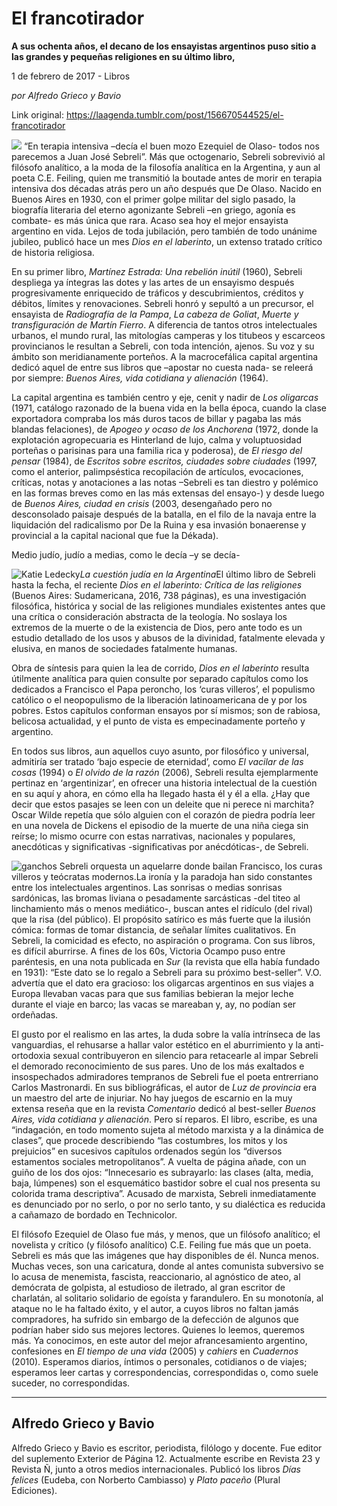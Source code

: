 # El francotirador

**A sus ochenta años, el decano de los ensayistas argentinos puso sitio a las grandes y pequeñas religiones en su último libro,**

1 de febrero de 2017 - Libros

_por Alfredo Grieco y Bavio_

Link original: https://laagenda.tumblr.com/post/156670544525/el-francotirador

![](https://64.media.tumblr.com/678cfb08de8acafe9aaa327079cda1ff/tumblr_inline_pjztz7bnGx1t6q87u_500.jpg)
“En terapia intensiva –decía el buen mozo Ezequiel de Olaso- todos nos parecemos a Juan José Sebreli”. Más que octogenario, Sebreli sobrevivió al filósofo analítico, a la moda de la filosofía analítica en la Argentina, y aun al poeta C.E. Feiling, quien me transmitió la boutade antes de morir en terapia intensiva dos décadas atrás pero un año después que De Olaso. Nacido en Buenos Aires en 1930, con el primer golpe militar del siglo pasado, la biografía literaria del eterno agonizante Sebreli –en griego, agonía es combate- es más única que rara. Acaso sea hoy el mejor ensayista argentino en vida. Lejos de toda jubilación, pero también de todo unánime jubileo, publicó hace un mes *Dios en el laberinto*, un extenso tratado crítico de historia religiosa.

En su primer libro, *Martínez Estrada: Una rebelión inútil* (1960), Sebreli despliega ya íntegras las dotes y las artes de un ensayismo después progresivamente enriquecido de tráficos y descubrimientos, créditos y débitos, límites y renovaciones. Sebreli honró y sepultó a un precursor, el ensayista de *Radiografía de la Pampa*, *La cabeza de Goliat*, *Muerte y transfiguración de Martín Fierro*. A diferencia de tantos otros intelectuales urbanos, el mundo rural, las mitologías camperas y los titubeos y escarceos provincianos le resultan a Sebreli, con toda intención, ajenos. Su voz y su ámbito son meridianamente porteños. A la macrocefálica capital argentina dedicó aquel de entre sus libros que –apostar no cuesta nada- se releerá por siempre: *Buenos Aires, vida cotidiana y alienación* (1964).

La capital argentina es también centro y eje, cenit y nadir de *Los oligarcas* (1971, catálogo razonado de la buena vida en la bella época, cuando la clase exportadora compraba los más duros tacos de billar y pagaba las más blandas felaciones), de *Apogeo y ocaso de los Anchorena* (1972, donde la explotación agropecuaria es Hinterland de lujo, calma y voluptuosidad porteñas o parisinas para una familia rica y poderosa), de *El riesgo del pensar* (1984), de *Escritos sobre escritos, ciudades sobre ciudades* (1997, como el anterior, palimpséstica recopilación de artículos, evocaciones, críticas, notas y anotaciones a las notas –Sebreli es tan diestro y polémico en las formas breves como en las más extensas del ensayo-) y desde luego de *Buenos Aires, ciudad en crisis* (2003, desengañado pero no desconsolado paisaje después de la batalla, en el filo de la navaja entre la liquidación del radicalismo por De la Ruina y esa invasión bonaerense y provincial a la capital nacional que fue la Dékada).

Medio judío, judío a medias, como le decía –y se decía- 

![Katie Ledecky](https://64.media.tumblr.com/8d0b8bafc233a1940348eb93a28385ec/tumblr_inline_pjztz7zhnP1t6q87u_250.jpg)*La cuestión judía en la Argentina*El último libro de Sebreli hasta la fecha, el reciente *Dios en el laberinto: Crítica de las religiones* (Buenos Aires: Sudamericana, 2016, 738 páginas), es una investigación filosófica, histórica y social de las religiones mundiales existentes antes que una crítica o consideración abstracta de la teología. No soslaya los extremos de la muerte o de la existencia de Dios, pero ante todo es un estudio detallado de los usos y abusos de la divinidad, fatalmente elevada y elusiva, en manos de sociedades fatalmente humanas.

Obra de síntesis para quien la lea de corrido, *Dios en el laberinto* resulta útilmente analítica para quien consulte por separado capítulos como los dedicados a Francisco el Papa peroncho, los ‘curas villeros’, el populismo católico o el neopopulismo de la liberación latinoamericana de y por los pobres. Estos capítulos conforman ensayos por sí mismos; son de rabiosa, belicosa actualidad, y el punto de vista es empecinadamente porteño y argentino.

En todos sus libros, aun aquellos cuyo asunto, por filosófico y universal, admitiría ser tratado ‘bajo especie de eternidad’, como *El vacilar de las cosas* (1994) o *El olvido de la razón* (2006), Sebreli resulta ejemplarmente pertinaz en ‘argentinizar’, en ofrecer una historia intelectual de la cuestión en su aquí y ahora, en cómo ella ha llegado hasta él y él a ella. ¿Hay que decir que estos pasajes se leen con un deleite que ni perece ni marchita? Oscar Wilde repetía que sólo alguien con el corazón de piedra podría leer en una novela de Dickens el episodio de la muerte de una niña ciega sin reírse; lo mismo ocurre con estas narrativas, nacionales y populares, anecdóticas y significativas -significativas por anécdóticas-, de Sebreli.

![ganchos](https://64.media.tumblr.com/678cfb08de8acafe9aaa327079cda1ff/tumblr_inline_pjztz7bnGx1t6q87u_500.jpg) Sebreli orquesta un aquelarre donde bailan Francisco, los curas villeros y teócratas modernos.La ironía y la paradoja han sido constantes entre los intelectuales argentinos. Las sonrisas o medias sonrisas sardónicas, las bromas liviana o pesadamente sarcásticas -del titeo al linchamiento más o menos mediático-, buscan antes el ridículo (del rival) que la risa (del público). El propósito satírico es más fuerte que la ilusión cómica: formas de tomar distancia, de señalar límites cualitativos. En Sebreli, la comicidad es efecto, no aspiración o programa. Con sus libros, es difícil aburrirse. A fines de los 60s, Victoria Ocampo puso entre paréntesis, en una nota publicada en *Sur* (la revista que ella había fundado en 1931): “Este dato se lo regalo a Sebreli para su próximo best-seller”. V.O. advertía que el dato era gracioso: los oligarcas argentinos en sus viajes a Europa llevaban vacas para que sus familias bebieran la mejor leche durante el viaje en barco; las vacas se mareaban y, ay, no podían ser ordeñadas.

El gusto por el realismo en las artes, la duda sobre la valía intrínseca de las vanguardias, el rehusarse a hallar valor estético en el aburrimiento y la anti-ortodoxia sexual contribuyeron en silencio para retacearle al impar Sebreli el demorado reconocimiento de sus pares. Uno de los más exaltados e insospechados admiradores tempranos de Sebreli fue el poeta entrerriano Carlos Mastronardi. En sus bibliográficas, el autor de *Luz de provincia* era un maestro del arte de injuriar. No hay juegos de escarnio en la muy extensa reseña que en la revista *Comentario* dedicó al best-seller *Buenos Aires, vida cotidiana y alienación*. Pero sí reparos. El libro, escribe, es una “indagación, en todo momento sujeta al método marxista y a la dinámica de clases”, que procede describiendo “las costumbres, los mitos y los prejuicios” en sucesivos capítulos ordenados según los “diversos estamentos sociales metropolitanos”. A vuelta de página añade, con un guiño de los dos ojos: “Innecesario es subrayarlo: las clases (alta, media, baja, lúmpenes) son el esquemático bastidor sobre el cual nos presenta su colorida trama descriptiva”. Acusado de marxista, Sebreli inmediatamente es denunciado por no serlo, o por no serlo tanto, y su dialéctica es reducida a cañamazo de bordado en Technicolor.

El filósofo Ezequiel de Olaso fue más, y menos, que un filósofo analítico; el novelista y crítico (y filósofo analítico) C.E. Feiling fue más que un poeta. Sebreli es más que las imágenes que hay disponibles de él. Nunca menos. Muchas veces, son una caricatura, donde al antes comunista subversivo se lo acusa de menemista, fascista, reaccionario, al agnóstico de ateo, al demócrata de golpista, al estudioso de iletrado, al gran escritor de charlatán, al solitario solidario de egoísta y farandulero. En su monotonía, al ataque no le ha faltado éxito, y el autor, a cuyos libros no faltan jamás compradores, ha sufrido sin embargo de la defección de algunos que podrían haber sido sus mejores lectores. Quienes lo leemos, queremos más. Ya conocimos, en este autor del mejor afrancesamiento argentino, confesiones en *El tiempo de una vida* (2005) y *cahiers* en *Cuadernos* (2010). Esperamos diarios, íntimos o personales, cotidianos o de viajes; esperamos leer cartas y correspondencias, correspondidas o, como suele suceder, no correspondidas.

  




---

Alfredo Grieco y Bavio
----------------------

 Alfredo Grieco y Bavio es escritor, periodista, filólogo y docente. Fue editor del suplemento Exterior de Página 12. Actualmente escribe en Revista 23 y Revista Ñ, junto a otros medios internacionales. Publicó los libros *Días felices* (Eudeba, con Norberto Cambiasso) y *Plato paceño* (Plural Ediciones).

